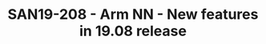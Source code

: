 ---
categories:
- san19
description: This presentation will provide details of the new features that have
  been added to Arm NN in the 19.08 release.<br><br>These features include:<br>- Dynamic
  Backend Loading<br>- Android Q operators<br>- External Profiling support (Phase
  1)
image:
  featured: 'true'
  path: /assets/images/featured-images/san19/SAN19-208.png
session_attendee_num: '26'
session_id: SAN19-208
session_room: Sunset 3 (Session 3)
session_slot:
  end_time: '2019-09-24 11:25:00'
  start_time: '2019-09-24 11:00:00'
session_speakers:
- speaker_bio: Sadik Armagan is a Staff Software Engineer at Arm, where Sadik is a
    Software Engineer in the Arm NN Software team in Machine Learning group, responsible
    for developing, maintaining and testing new and existing in Arm NN SDK. The Arm
    NN SDK is a set of open-source Linux software tools that enables machine learning
    workloads on power-efficient devices.<br /> <br /> Sadik has a bachelor degree
    in Mathematical Engineering from Yildiz Technical University, Turkey (2008), M.Sc
    in Software Engineering from Athlone Institute of Technology, Ireland (2010).
  speaker_company: Arm
  speaker_image: /assets/images/speakers/san19/sadik-armagan.jpg
  speaker_location: ''
  speaker_name: Sadik Armagan
  speaker_position: Software Engineer
  speaker_url: ''
  speaker_username: sadik.armagan
session_track: AI/Machine Learning
tag: session
tags:
- Machine Learning/AI
title: SAN19-208 - Arm NN - New features in 19.08 release
---